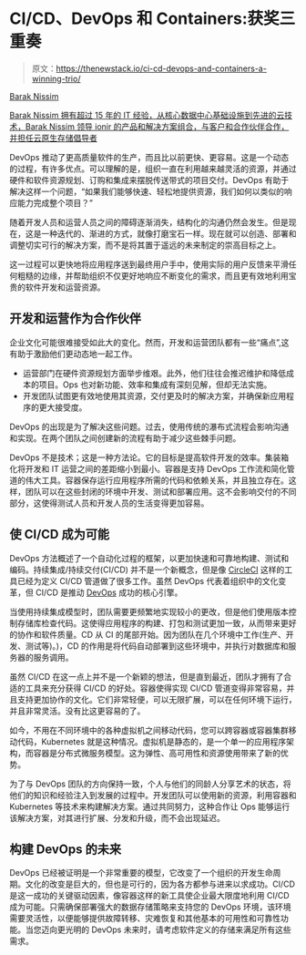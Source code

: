 # CI/CD、DevOps 和 Containers:获奖三重奏

> 原文：<https://thenewstack.io/ci-cd-devops-and-containers-a-winning-trio/>

[](https://ionir.com/)

[Barak Nissim](https://ionir.com/)

[Barak Nissim 拥有超过 15 年的 IT 经验，从核心数据中心基础设施到先进的云技术，Barak Nissim 领导 ionir 的产品和解决方案组合，与客户和合作伙伴合作，并担任云原生存储倡导者](https://ionir.com/)

[](https://ionir.com/)[](https://ionir.com/)

DevOps 推动了更高质量软件的生产，而且比以前更快、更容易。这是一个动态的过程，有许多优点。可以理解的是，组织一直在利用越来越灵活的资源，并通过硬件和软件资源规划、订购和集成来摆脱传送带式的项目交付。DevOps 有助于解决这样一个问题，“如果我们能够快速、轻松地提供资源，我们如何以类似的响应能力完成整个项目？”

随着开发人员和运营人员之间的障碍逐渐消失，结构化的沟通仍然会发生。但是现在，这是一种迭代的、渐进的方式，就像打磨宝石一样。现在就可以创造、部署和调整切实可行的解决方案，而不是将其置于遥远的未来制定的崇高目标之上。

这一过程可以更快地将应用程序送到最终用户手中，使用实际的用户反馈来平滑任何粗糙的边缘，并帮助组织不仅更好地响应不断变化的需求，而且更有效地利用宝贵的软件开发和运营资源。

## 开发和运营作为合作伙伴

企业文化可能很难接受如此大的变化。然而，开发和运营团队都有一些“痛点”,这有助于激励他们更动态地一起工作。

*   运营部门在硬件资源规划方面举步维艰。此外，他们往往会推迟维护和降低成本的项目。Ops 也对新功能、效率和集成有深刻见解，但却无法实施。
*   开发团队试图更有效地使用其资源，交付更及时的解决方案，并确保新应用程序的更大接受度。

DevOps 的出现是为了解决这些问题。过去，使用传统的瀑布式流程会影响沟通和实现。在两个团队之间创建新的流程有助于减少这些棘手问题。

DevOps 不是技术；这是一种方法论。它的目标是提高软件开发的效率。集装箱化将开发和 IT 运营之间的差距缩小到最小。容器是支持 DevOps 工作流和简化管道的伟大工具。容器保存运行应用程序所需的代码和依赖关系，并且独立存在。这样，团队可以在这些封闭的环境中开发、测试和部署应用。这不会影响交付的不同部分，这使得测试人员和开发人员的生活变得更加容易。

## 使 CI/CD 成为可能

DevOps 方法概述了一个自动化过程的框架，以更加快速和可靠地构建、测试和编码。持续集成/持续交付(CI/CD) 并不是一个新概念，但是像 [CircleCI](https://circleci.com/?utm_content=inline-mention) 这样的工具已经为定义 CI/CD 管道做了很多工作。虽然 DevOps 代表着组织中的文化变革，但 CI/CD 是推动 [DevOps](https://thenewstack.io/category/devops/) 成功的核心引擎。

当使用持续集成模型时，团队需要更频繁地实现较小的更改，但是他们使用版本控制存储库检查代码。这使得应用程序的构建、打包和测试更加一致，从而带来更好的协作和软件质量。CD 从 CI 的尾部开始。因为团队在几个环境中工作(生产、开发、测试等)。)，CD 的作用是将代码自动部署到这些环境中，并执行对数据库和服务器的服务调用。

虽然 CI/CD 在这一点上并不是一个新颖的想法，但是直到最近，团队才拥有了合适的工具来充分获得 CI/CD 的好处。容器使得实现 CI/CD 管道变得非常容易，并且支持更加协作的文化。它们非常轻便，可以无限扩展，可以在任何环境下运行，并且非常灵活。没有比这更容易的了。

如今，不用在不同环境中的各种虚拟机之间移动代码，您可以跨容器或容器集群移动代码，Kubernetes 就是这种情况。虚拟机是静态的，是一个单一的应用程序架构，而容器是分布式微服务模型。这为弹性、高可用性和资源使用带来了新的优势。

为了与 DevOps 团队的方向保持一致，个人与他们的同龄人分享艺术的状态，将他们的知识和经验注入到发展的过程中。开发团队可以使用新的资源，利用容器和 Kubernetes 等技术来构建解决方案。通过共同努力，这种合作让 Ops 能够运行该解决方案，对其进行扩展、分发和升级，而不会出现延迟。

## 构建 DevOps 的未来

DevOps 已经被证明是一个非常重要的模型，它改变了一个组织的开发生命周期。文化的改变是巨大的，但也是可行的，因为各方都参与进来以求成功。CI/CD 是这一成功的关键驱动因素，像容器这样的新工具使企业最大限度地利用 CI/CD 成为可能。只需确保部署强大的数据存储策略来支持您的 DevOps 环境，该环境需要灵活性，以便能够提供故障转移、灾难恢复和其他基本的可用性和可靠性功能。当您迈向更光明的 DevOps 未来时，请考虑软件定义的存储来满足所有这些需求。

<svg xmlns:xlink="http://www.w3.org/1999/xlink" viewBox="0 0 68 31" version="1.1"><title>Group</title> <desc>Created with Sketch.</desc></svg>